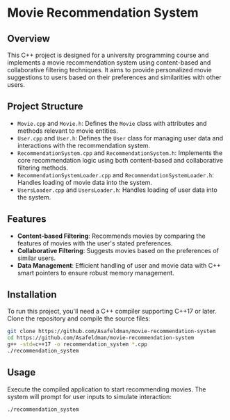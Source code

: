 
# Movie Recommendation System

## Overview
This C++ project is designed for a university programming course and implements a movie recommendation system using content-based and collaborative filtering techniques. It aims to provide personalized movie suggestions to users based on their preferences and similarities with other users.

## Project Structure
- `Movie.cpp` and `Movie.h`: Defines the `Movie` class with attributes and methods relevant to movie entities.
- `User.cpp` and `User.h`: Defines the `User` class for managing user data and interactions with the recommendation system.
- `RecommendationSystem.cpp` and `RecommendationSystem.h`: Implements the core recommendation logic using both content-based and collaborative filtering methods.
- `RecommendationSystemLoader.cpp` and `RecommendationSystemLoader.h`: Handles loading of movie data into the system.
- `UsersLoader.cpp` and `UsersLoader.h`: Handles loading of user data into the system.

## Features
- **Content-based Filtering**: Recommends movies by comparing the features of movies with the user's stated preferences.
- **Collaborative Filtering**: Suggests movies based on the preferences of similar users.
- **Data Management**: Efficient handling of user and movie data with C++ smart pointers to ensure robust memory management.

## Installation
To run this project, you'll need a C++ compiler supporting C++17 or later. Clone the repository and compile the source files:

```bash
git clone https://github.com/Asafeldman/movie-recommendation-system
cd https://github.com/Asafeldman/movie-recommendation-system
g++ -std=c++17 -o recommendation_system *.cpp
./recommendation_system
```

## Usage
Execute the compiled application to start recommending movies. The system will prompt for user inputs to simulate interaction:

```bash
./recommendation_system
```
